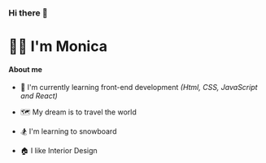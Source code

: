 ### Hi there 👋

<h1>🙋🏻 I'm Monica </h1>

<h4>About me</h4>

- 🌱 I'm currently learning front-end development <i>(Html, CSS, JavaScript and React) </i> <br/>

- 🗺️ My dream is to travel the world  <br/>
- 🏂 I'm learning to snowboard  <br/>
- 🏠 I like Interior Design  <br/>



<!--
**bianchimonica/bianchimonica** is a ✨ _special_ ✨ repository because its `README.md` (this file) appears on your GitHub profile.

Here are some ideas to get you started:

- 🔭 I’m currently working on ...
- 🌱 I’m currently learning ...
- 👯 I’m looking to collaborate on ...
- 🤔 I’m looking for help with ...
- 💬 Ask me about ...
- 📫 How to reach me: ...
- 😄 Pronouns: ...
- ⚡ Fun fact: ...
-->
